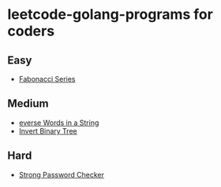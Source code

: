 # leetcode-golang-programs for coders

## Easy

- [Fabonacci Series](easy/fibonacci-series.go)

## Medium

- [everse Words in a String](medium/reverseWordsInAString.go)
- [Invert Binary Tree](medium/invertBinaryTree.go)

## Hard

- [Strong Password Checker](hard/passwordChecker.go)
